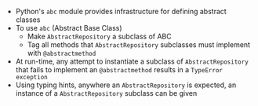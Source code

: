 
- Python's `abc` module provides infrastructure for defining abstract classes
- To use `abc` (Abstract Base Class)
	- Make `AbstractRepository` a subclass of ABC
	- Tag all methods that `AbstractRepository` subclasses must implement with `@abstractmethod`
- At run-time, any attempt to instantiate a subclass of `AbstractRepository` that fails to implement an `@abstractmethod` results in a `TypeError exception`
- Using typing hints, anywhere an `AbstractRepository` is expected, an instance of a `AbstractRepository` subclass can be given